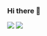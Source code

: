 ### Hi there 👋


<img src="https://img.shields.io/badge/Firebase-FFCA28?style=flat-square&logo=firebase&logoColor=white"/>
<a href="[https://velog.io/@seondal](https://velog.io/@hjmin0406)"><img src="https://img.shields.io/badge/Velog-3DDC84?style=flat-square&logo=Blogger&logoColor=white"/></a>

<!--
**Texas-Algorithm/Texas-Algorithm** is a ✨ _special_ ✨ repository because its `README.md` (this file) appears on your GitHub profile.

Here are some ideas to get you started:

- 🔭 I’m currently working on ...
- 🌱 I’m currently learning ...
- 👯 I’m looking to collaborate on ...
- 🤔 I’m looking for help with ...
- 💬 Ask me about ...
- 📫 How to reach me: ...
- 😄 Pronouns: ...
- ⚡ Fun fact: ...
-->
